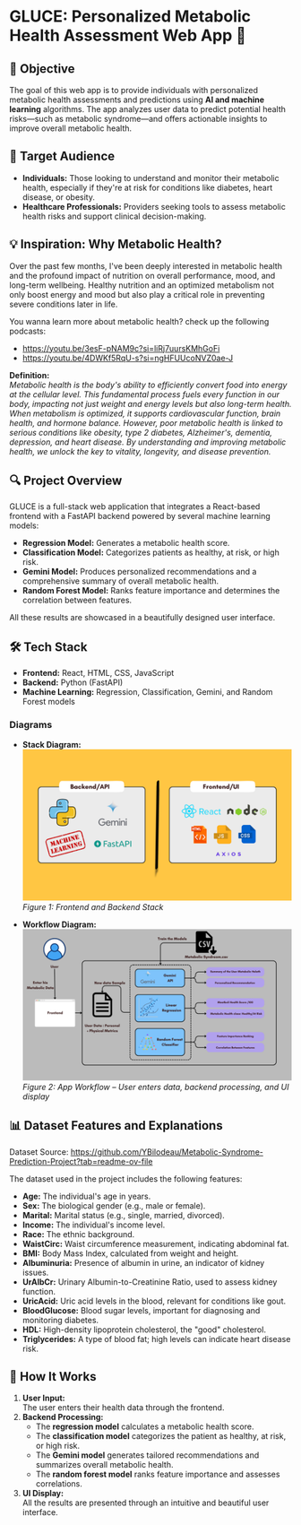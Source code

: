 # GLUCE: Personalized Metabolic Health Assessment Web App 🚀

## 🎯 Objective

The goal of this web app is to provide individuals with personalized metabolic health assessments and predictions using **AI and machine learning** algorithms. The app analyzes user data to predict potential health risks—such as metabolic syndrome—and offers actionable insights to improve overall metabolic health.

## 👥 Target Audience

- **Individuals:** Those looking to understand and monitor their metabolic health, especially if they're at risk for conditions like diabetes, heart disease, or obesity.
- **Healthcare Professionals:** Providers seeking tools to assess metabolic health risks and support clinical decision-making.

## 💡 Inspiration: Why Metabolic Health?

Over the past few months, I've been deeply interested in metabolic health and the profound impact of nutrition on overall performance, mood, and long-term wellbeing. Healthy nutrition and an optimized metabolism not only boost energy and mood but also play a critical role in preventing severe conditions later in life.

You wanna learn more about metabolic health? check up the following podcasts:
- https://youtu.be/3esF-pNAM9c?si=liRj7uursKMhGoFi
- https://youtu.be/4DWKf5RqU-s?si=ngHFUUcoNVZ0ae-J

**Definition:**  
*Metabolic health is the body's ability to efficiently convert food into energy at the cellular level. This fundamental process fuels every function in our body, impacting not just weight and energy levels but also long-term health. When metabolism is optimized, it supports cardiovascular function, brain health, and hormone balance. However, poor metabolic health is linked to serious conditions like obesity, type 2 diabetes, Alzheimer's, dementia, depression, and heart disease. By understanding and improving metabolic health, we unlock the key to vitality, longevity, and disease prevention.*

## 🔍 Project Overview

GLUCE is a full-stack web application that integrates a React-based frontend with a FastAPI backend powered by several machine learning models:

- **Regression Model:** Generates a metabolic health score.
- **Classification Model:** Categorizes patients as healthy, at risk, or high risk.
- **Gemini Model:** Produces personalized recommendations and a comprehensive summary of overall metabolic health.
- **Random Forest Model:** Ranks feature importance and determines the correlation between features.

All these results are showcased in a beautifully designed user interface.

## 🛠️ Tech Stack

- **Frontend:** React, HTML, CSS, JavaScript
- **Backend:** Python (FastAPI)
- **Machine Learning:** Regression, Classification, Gemini, and Random Forest models

### Diagrams

- **Stack Diagram:**  
  ![Stack Diagram](screenshots/stack.png)  
  *Figure 1: Frontend and Backend Stack*

- **Workflow Diagram:**  
  ![Workflow Diagram](screenshots/workflow.png)  
  *Figure 2: App Workflow – User enters data, backend processing, and UI display*

## 📊 Dataset Features and Explanations
Dataset Source: https://github.com/YBilodeau/Metabolic-Syndrome-Prediction-Project?tab=readme-ov-file

The dataset used in the project includes the following features:

- **Age:** The individual's age in years.
- **Sex:** The biological gender (e.g., male or female).
- **Marital:** Marital status (e.g., single, married, divorced).
- **Income:** The individual's income level.
- **Race:** The ethnic background.
- **WaistCirc:** Waist circumference measurement, indicating abdominal fat.
- **BMI:** Body Mass Index, calculated from weight and height.
- **Albuminuria:** Presence of albumin in urine, an indicator of kidney issues.
- **UrAlbCr:** Urinary Albumin-to-Creatinine Ratio, used to assess kidney function.
- **UricAcid:** Uric acid levels in the blood, relevant for conditions like gout.
- **BloodGlucose:** Blood sugar levels, important for diagnosing and monitoring diabetes.
- **HDL:** High-density lipoprotein cholesterol, the "good" cholesterol.
- **Triglycerides:** A type of blood fat; high levels can indicate heart disease risk.

## 🔄 How It Works

1. **User Input:**  
   The user enters their health data through the frontend.
2. **Backend Processing:**  
   - The **regression model** calculates a metabolic health score.
   - The **classification model** categorizes the patient as healthy, at risk, or high risk.
   - The **Gemini model** generates tailored recommendations and summarizes overall metabolic health.
   - The **random forest model** ranks feature importance and assesses correlations.
3. **UI Display:**  
   All the results are presented through an intuitive and beautiful user interface.



